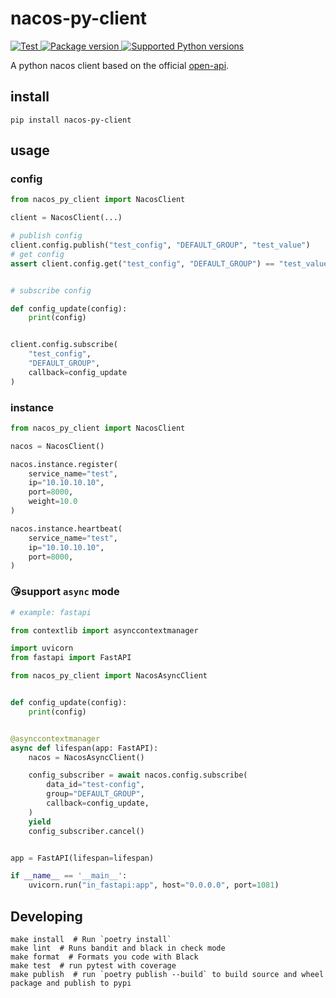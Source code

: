 # nacos-py-client

<a href="https://github.com/Aias00/nacos-py/actions/workflows/test.yml?query=event%3Apush+branch%3Amain" target="_blank">
    <img src="https://github.com/Aias00/nacos-py/actions/workflows/test.yml/badge.svg?branch=main&event=push" alt="Test">
</a>
<a href="https://pypi.org/project/nacos-py-client" target="_blank">
    <img src="https://img.shields.io/pypi/v/nacos-py-client.svg" alt="Package version">
</a>

<a href="https://pypi.org/project/nacos-py-client" target="_blank">
    <img src="https://img.shields.io/pypi/pyversions/nacos-py-client.svg" alt="Supported Python versions">
</a>

A python nacos client based on the official [open-api](https://nacos.io/zh-cn/docs/open-api.html).

## install

```shell
pip install nacos-py-client
```

## usage

### config

```python
from nacos_py_client import NacosClient

client = NacosClient(...)

# publish config
client.config.publish("test_config", "DEFAULT_GROUP", "test_value")
# get config
assert client.config.get("test_config", "DEFAULT_GROUP") == "test_value"


# subscribe config

def config_update(config):
    print(config)


client.config.subscribe(
    "test_config",
    "DEFAULT_GROUP",
    callback=config_update
)
```

### instance

```python
from nacos_py_client import NacosClient

nacos = NacosClient()

nacos.instance.register(
    service_name="test",
    ip="10.10.10.10",
    port=8000,
    weight=10.0
)

nacos.instance.heartbeat(
    service_name="test",
    ip="10.10.10.10",
    port=8000,
)
```

### 😘support `async` mode

```python
# example: fastapi

from contextlib import asynccontextmanager

import uvicorn
from fastapi import FastAPI

from nacos_py_client import NacosAsyncClient


def config_update(config):
    print(config)


@asynccontextmanager
async def lifespan(app: FastAPI):
    nacos = NacosAsyncClient()

    config_subscriber = await nacos.config.subscribe(
        data_id="test-config",
        group="DEFAULT_GROUP",
        callback=config_update,
    )
    yield
    config_subscriber.cancel()


app = FastAPI(lifespan=lifespan)

if __name__ == '__main__':
    uvicorn.run("in_fastapi:app", host="0.0.0.0", port=1081)
```

## Developing

```text
make install  # Run `poetry install`
make lint  # Runs bandit and black in check mode
make format  # Formats you code with Black
make test  # run pytest with coverage
make publish  # run `poetry publish --build` to build source and wheel package and publish to pypi
```